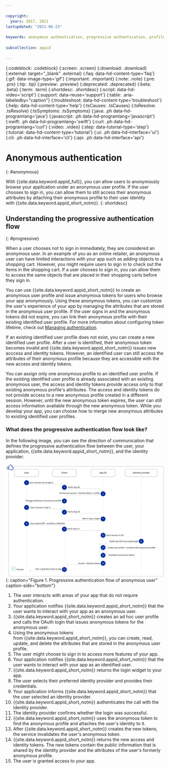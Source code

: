 ```yaml
---

copyright:
  years: 2017, 2021
lastupdated: "2021-06-23"

keywords: anonymous authentication, progressive authentication, profile, user profile, authorization, sign in, secure app, identity provider, authorization

subcollection: appid

---
```


{:codeblock: .codeblock}
{:screen: .screen}
{:download: .download}
{:external: target="_blank" .external}
{:faq: data-hd-content-type='faq'}
{:gif: data-image-type='gif'}
{:important: .important}
{:note: .note}
{:pre: .pre}
{:tip: .tip}
{:preview: .preview}
{:deprecated: .deprecated}
{:beta: .beta}
{:term: .term}
{:shortdesc: .shortdesc}
{:script: data-hd-video='script'}
{:support: data-reuse='support'}
{:table: .aria-labeledby="caption"}
{:troubleshoot: data-hd-content-type='troubleshoot'}
{:help: data-hd-content-type='help'}
{:tsCauses: .tsCauses}
{:tsResolve: .tsResolve}
{:tsSymptoms: .tsSymptoms}
{:java: .ph data-hd-programlang='java'}
{:javascript: .ph data-hd-programlang='javascript'}
{:swift: .ph data-hd-programlang='swift'}
{:curl: .ph data-hd-programlang='curl'}
{:video: .video}
{:step: data-tutorial-type='step'}
{:tutorial: data-hd-content-type='tutorial'}
{:ui: .ph data-hd-interface='ui'}
{:cli: .ph data-hd-interface='cli'}
{:api: .ph data-hd-interface='api'}

# Anonymous authentication
{: #anonymous}

With {{site.data.keyword.appid_full}}, you can allow users to anonymously browse your application under an anonymous user profile. If the user chooses to sign in, you can allow them to still access their anonymous attributes by attaching their anonymous profile to their user identity with {{site.data.keyword.appid_short_notm}}.
{: shortdesc}

## Understanding the progressive authentication flow
{: #progressive}

When a user chooses not to sign in immediately, they are considered an anonymous user. In an example of you as an online retailer, an anonymous user can have limited interactions with your app such as adding objects to a shopping cart. However, you might require users to sign in to check out the items in the shopping cart. If a user chooses to sign in, you can allow them to access the same objects that are placed in their shopping carts before they sign in. 

You can use {{site.data.keyword.appid_short_notm}} to create an anonymous user profile and issue anonymous tokens for users who browse your app anonymously. Using these anonymous tokens, you can customize the user's experience of your app by managing the attributes that are stored in the anonymous user profile. If the user signs in and the anonymous tokens did not expire, you can link their anonymous profile with their existing identified user profile. For more information about configuring token lifetime, check out [Managing authentication](/docs/appid?topic=appid-managing-idp#idp-token-lifetime).

If an existing identified user profile does not exist, you can create a new identified user profile. After a user is identified, their anonymous token becomes invalid and {{site.data.keyword.appid_short_notm}} issues new acccess and identity tokens. However, an identified user can still access the attributes of their anonymous profile because they are accessible with the new access and identity tokens. 

You can assign only one anonymous profile to an identified user profile. If the existing identified user profile is already associated with an existing anonymous user, the access and identity tokens provide access only to that existing anonymous profile's attributes. The access and identity tokens do not provide access to a new anonymous profile created in a different session. However, until the new anonymous token expires, the user can still access information available through the new anonymous token. While you develop your app, you can choose how to merge new anonymous attributes to existing identified user profiles.

### What does the progressive authentication flow look like? 

In the following image, you can see the direction of communication that defines the progressive authentication flow between the user, your application, {{site.data.keyword.appid_short_notm}}, and the identity provider.

![The path to becoming an identified user when they start as anonymous](images/auth-anon-user.svg){: caption="Figure 1. Progressive authentication flow of anonymous user" caption-side="bottom"}

1. The user interacts with areas of your app that do not require authentication. 
2. Your application notifies {{site.data.keyword.appid_short_notm}} that the user wants to interact with your app as an anonymous user. 
3. {{site.data.keyword.appid_short_notm}} creates an ad hoc user profile and calls the OAuth login that issues anonymous tokens for the anonymous user. 
4. Using the anonymous tokens from {{site.data.keyword.appid_short_notm}}, you can create, read, update, and delete the attributes that are stored in the anonymous user profile. 
5. The user might choose to sign in to access more features of your app.
6. Your application notifies {{site.data.keyword.appid_short_notm}} that the user wants to interact with your app as an identified user. 
7. {{site.data.keyword.appid_short_notm}} returns the login widget to your app. 
8. The user selects their preferred identity provider and provides their credentials. 
9. Your application informs {{site.data.keyword.appid_short_notm}} that the user selected an identity provider.
10. {{site.data.keyword.appid_short_notm}} authenticates the call with the identity provider. 
11. The identity provider confirms whether the login was successful. 
12. {{site.data.keyword.appid_short_notm}} uses the anonymous token to find the anonymous profile and attaches the user's identity to it.
13. After {{site.data.keyword.appid_short_notm}} creates the new tokens, the service invalidates the user's anonymous token. 
14. {{site.data.keyword.appid_short_notm}} returns the new access and identity tokens. The new tokens contain the public information that is shared by the identity provider and the attributes of the user's formerly anonymous profile. 
15. The user is granted access to your app.
